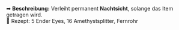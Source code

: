 
➡ **Beschreibung:** Verleiht permanent **Nachtsicht**, solange das Item getragen wird.  
📖 Rezept: 5 Ender Eyes, 16 Amethystsplitter, Fernrohr